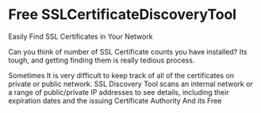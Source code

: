 # Free SSLCertificateDiscoveryTool 
Easily Find SSL Certificates in Your Network



Can you think of number of SSL Certificate counts you have installed? Its tough, and getting finding them is really tedious process.

Sometimes It is very difficult to keep track of all of the certificates on private or public network. 
SSL Discovery Tool scans an internal network or a range of public/private IP addresses 
to see details, including their expiration dates and the issuing Certificate Authority And its Free
